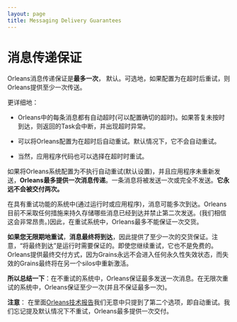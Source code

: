 ```yaml
---
layout: page
title: Messaging Delivery Guarantees
---
```


# 消息传递保证

Orleans消息传递保证是**最多一次**， 默认。可选地，如果配置为在超时后重试，则Orleans提供至少一次传送。

更详细地：

-   Orleans中的每条消息都有自动超时(可以配置确切的超时)。如果答复未按时到达，则返回的Task会中断，并出现超时异常。

-   可以将Orleans配置为在超时后自动重试。默认情况下，它不会自动重试。

-   当然，应用程序代码也可以选择在超时时重试。

如果将Orleans系统配置为不执行自动重试(默认设置)，并且应用程序未重新发送，**Orleans最多提供一次消息传递**。一条消息将被发送一次或完全不发送。**它永远不会被交付两次。**

在具有重试功能的系统中(通过运行时或应用程序)，消息可能多次到达。Orleans目前不采取任何措施来持久存储哪些消息已经到达并禁止第二次发送。(我们相信这会非常昂贵。)因此，在重试系统中，Orleans最多不能保证一次交货。

**如果您无限期地重试**，**消息最终将到达**，因此提供了至少一次的交货保证。注意，“将最终到达”是运行时需要保证的。即使您继续重试，它也不是免费的。Orleans提供最终交付方式，因为Grains永远不会进入任何永久性失效状态，而失效的Grains最终将在另一个silos中重新激活。

**所以总结一下**：在不重试的系统中，Orleans保证最多发送一次消息。在无限次重试的系统中，Orleans保证至少一次(并且不保证最多一次)。

**注意**： 在里面[Orleans技术报告](http://research.microsoft.com/pubs/210931/Orleans-MSR-TR-2014-41.pdf)我们无意中只提到了第二个选项，即自动重试。我们忘记提及默认情况下不重试，Orleans最多提供一次交付。
